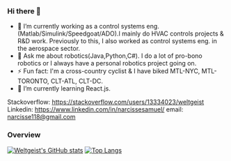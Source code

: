 ### Hi there 👋

- 🔭 I’m currently working as a control systems eng.(Matlab/Simulink/Speedgoat/ADO).I mainly do HVAC controls projects & R&D work. Previously to this,  I also worked as control systems eng. in the aerospace sector. 
- 💬 Ask me about robotics(Java,Python,C#). I do a lot of pro-bono robotics or I always have a personal robotics project going on.  
- ⚡ Fun fact: I'm a cross-country cyclist & I have biked MTL-NYC, MTL-TORONTO, CLT-ATL, CLT-DC.
- 🌱 I’m currently learning React.js.

Stackoverflow: https://stackoverflow.com/users/13334023/weltgeist
Linkedin: https://www.linkedin.com/in/narcissesamuel/
email: narcisse118@gmail.com

### Overview





[![Weltgeist's GitHub stats](https://github-readme-stats-weltgeists-projects.vercel.app/api?username=Weltgeist&theme=ocean_dark)](https://github.com/Weltgeist/github-readme-stats) [![Top Langs](https://github-readme-stats-weltgeists-projects.vercel.app/api/top-langs/?username=Weltgeist&layout=compact&langs_count=8&theme=ocean_dark)](https://github.com/Weltgeist/github-readme-stats)





<!--
**Weltgeist/Weltgeist** is a ✨ _special_ ✨ repository because its `README.md` (this file) appears on your GitHub profile.

Here are some ideas to get you started:

- 🔭 I’m currently working on ...
- 🌱 I’m currently learning ...
- 👯 I’m looking to collaborate on ...
- 🤔 I’m looking for help with ...
- 💬 Ask me about ...
- 📫 How to reach me: ...
- 😄 Pronouns: ...
- ⚡ Fun fact: ...
-->
